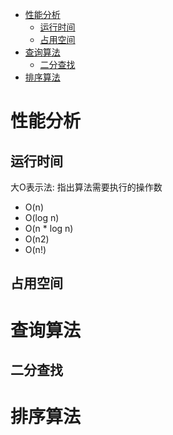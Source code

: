 * [性能分析](#性能分析)
  * [运行时间](#运行时间)
  * [占用空间](#占用空间)
* [查询算法](#查询算法)
  * [二分查找](#二分查找)
* [排序算法](#排序算法)

# 性能分析 #
## 运行时间 ##
大O表示法: 指出算法需要执行的操作数
  - O(n)
  - O(log n)
  - O(n * log n)
  - O(n2)
  - O(n!)
## 占用空间 ##
# 查询算法 #
## 二分查找 ##
# 排序算法 #